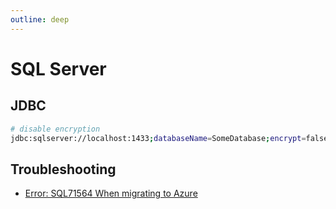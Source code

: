 ```yaml
---
outline: deep
---
```


# SQL Server

## JDBC

```bash
# disable encryption
jdbc:sqlserver://localhost:1433;databaseName=SomeDatabase;encrypt=false;
```

## Troubleshooting

- [Error: SQL71564 When migrating to Azure](https://stackoverflow.com/questions/38857692/error-sql71564-when-migrating-to-azure)
